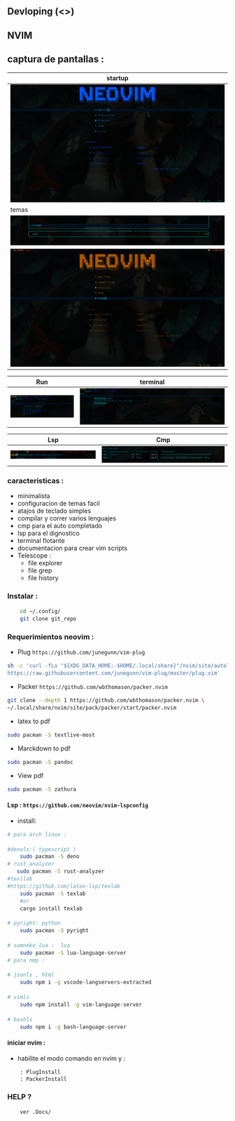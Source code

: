 ## Devloping (<>)
## NVIM 

## captura de pantallas :

| startup | 
| ---   | 
| ![Texto alternativo](.Docs/img/2022_10_15_12.03.45.png) | 
| temas |
| ![Texto alternativo](.Docs/img/2022_10_15_12.07.11.png) | 
| ![Texto alternativo](.Docs/img/2022_10_15_12.09.25.png) |

| Run | terminal |
| --- | --- |
|  ![Texto alternativo](.Docs/img/2022_10_15_12.12.21.png) |  ![Texto alternativo](.Docs/img/2022_10_15_12.18.48.png)|


| Lsp | Cmp |
| --- | --- |
|  ![Texto alternativo](.Docs/img/2022_10_15_12.24.15.png) |  ![Texto alternativo](.Docs/img/2022_10_15_12.24.30.png)|


### caracteristicas :
* minimalista
* configuracion de temas facil
* atajos de teclado simples 
* compilar y correr varios lenguajes
* cmp para el auto completado
* lsp para el dignostico
* terminal flotante
* documentacion para crear vim scripts
* Telescope :
    * file explorer
    * file grep
    * file history

### Instalar :
```sh
    cd ~/.config/
    git clone git_repo
```


### Requerimientos neovim :

* Plug  `https://github.com/junegunn/vim-plug ` 

```sh
sh -c 'curl -fLo "${XDG_DATA_HOME:-$HOME/.local/share}"/nvim/site/autoload/plug.vim --create-dirs \ 
https://raw.githubusercontent.com/junegunn/vim-plug/master/plug.vim'
```

* Packer  `https://github.com/wbthomason/packer.nvim `
```sh
git clone --depth 1 https://github.com/wbthomason/packer.nvim \
~/.local/share/nvim/site/pack/packer/start/packer.nvim
```

* latex to pdf
```sh
sudo pacman -S textlive-most
```
* Marckdown to pdf
```sh
sudo pacman -S pandoc
```

* View pdf
```sh
sudo pacman -S zathura
```
#### Lsp : `https://github.com/neovim/nvim-lspconfig`
* install:
```sh
# para arch linux :

#denols:( typescript )
    sudo pacman -S deno
# rust_analyzer
   sudo pacman -S rust-analyzer  
#texllab 
#https://github.com/latex-lsp/texlab
    sudo pacman -S texlab
    #or
    cargo install texlab

# pyright: python  
    sudo pacman -S pyright

# sumneko_lua :  lua 
    sudo pacman -S lua-language-server
# para nmp :

# jsonls , html 
    sudo npm i -g vscode-langservers-extracted

# vimls 
    sudo npm install -g vim-language-server

# bashls 
    sudo npm i -g bash-language-server
```

#### iniciar nvim :

* habilite el modo comando en nvim y :

``` 
    : PlugInstall
    : PackerInstall
```        

### HELP ?

```
    ver .Docs/
```

